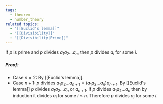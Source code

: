 ```yaml
---
tags:
  - theorem
  - number_theory
related topics:
  - "[[Euclid's lemma]]"
  - "[[Divisibility]]"
  - "[[Divisibility|Prime]]"
---
```

If $p$ is prime and $p$ divides $a_1 a_2 \dots a_n$, then $p$ divides $a_i$ for some $i$.
##### Proof:
- Case $n=2$:
	By [[Euclid's lemma]].
- Case $n+1$:
	$p$ divides $a_1 a_2 \dots a_{n+1}=(a_1 a_2 \dots a_n)a_{n+1}$. By [[Euclid's lemma]] $p$ divides $a_1 a_2 \dots a_n$ or $a_{n+1}$. If $p$ divides $a_1 a_2 \dots a_n$ then by induction it divides $a_i$ for some $i\leq n$.
Therefore $p$ divides $a_i$ for some $i$.